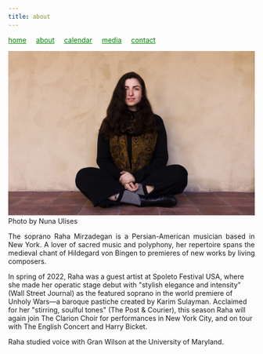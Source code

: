 ```yaml
---
title: about
---
```

<style>
a { color: green; } 
</style>
[home](/)&nbsp;&nbsp;&nbsp;&nbsp; [about](/about.html)&nbsp;&nbsp;&nbsp;&nbsp; [calendar](/calendar.html)&nbsp;&nbsp;&nbsp;&nbsp; [media](/media.html)&nbsp;&nbsp;&nbsp;&nbsp; [contact](/contact.html)

![photo](Raha_sitting.jpg)<br>
Photo by Nuna Ulises

<p style="text-align:justify">
The soprano Raha Mirzadegan is a Persian-American musician based in New York. A lover of sacred music and polyphony, her repertoire spans the medieval chant of Hildegard von Bingen to premieres of new works by living composers.

In spring of 2022, Raha was a guest artist at Spoleto Festival USA, where she made her operatic stage debut with "stylish elegance and intensity" (Wall Street Journal) as the featured soprano in the world premiere of Unholy Wars—a baroque pastiche created by Karim Sulayman. Acclaimed for her "stirring, soulful tones" (The Post & Courier), this season Raha will again join The Clarion Choir for performances in New York City, and on tour with The English Concert and Harry Bicket.

Raha studied voice with Gran Wilson at the University of Maryland.
</p>
